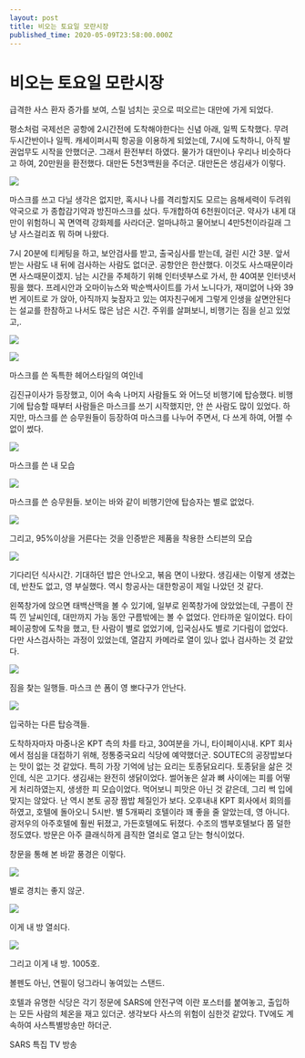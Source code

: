 ```yaml
---
layout: post
title: 비오는 토요일 모란시장
published_time: 2020-05-09T23:58:00.000Z
---
```


# 비오는 토요일 모란시장


급격한 사스 환자 증가를 보여, 스릴 넘치는 곳으로 떠오르는 대만에 가게 되었다.

평소처럼 국제선은 공항에 2시간전에 도착해야한다는 신념 아래, 일찍 도착했다. 무려 두시간반이나 일찍. 캐세이퍼시픽 항공을 이용하게 되었는데, 7시에 도착하니, 아직 발권업무도 시작을 안했더군. 그래서 환전부터 하였다. 물가가 대만이나 우리나 비슷하다고 하여, 20만원을 환전했다. 대만돈 5천3백원을 주더군. 대만돈은 생김새가 이렇다.

![](../pds/200911/23/80/a0109780_4b0a8db86398c.jpg)

마스크를 쓰고 다닐 생각은 없지만, 혹시나 나를 격리할지도 모르는 음해세력이 두려워 약국으로 가 종합감기약과 방진마스크를 샀다. 두개합하여 6천원이더군. 약사가 내게 대만이 위험하니 꼭 면역력 강화제를 사라더군. 얼마냐하고 물어보니 4만5천이라길래 그냥 사스걸리죠 뭐 하며 나왔다.

7시 20분에 티케팅을 하고, 보안검사를 받고, 출국심사를 받는데, 걸린 시간 3분. 앞서 받는 사람도 내 뒤에 검사하는 사람도 없더군. 공항안은 한산했다. 이것도 사스때문이라면 사스때문이겠지. 남는 시간을 주체하기 위해 인터넷부스로 가서, 한 40여분 인터넷서핑을 했다. 프레시안과 오마이뉴스와 박순백사이트를 가서 노니다가, 재미없어 나와 39번 게이트로 가 앉아, 아직까지 늦잠자고 있는 여자친구에게 그렇게 인생을 살면안된다는 설교를 한참하고 나서도 많은 남은 시간. 주위를 살펴보니, 비행기는 짐을 싣고 있었고,.

![](../pds/200911/23/80/a0109780_4b0a8db910521.jpg)

![](../pds/200911/23/80/a0109780_4b0a8dbb3c8e3.jpg)

마스크를 쓴 독특한 헤어스타일의 여인네

김진규이사가 등장했고, 이어 속속 나머지 사람들도 와 어느덧 비행기에 탑승했다. 비행기에 탑승할 때부터 사람들은 마스크를 쓰기 시작했지만, 안 쓴 사람도 많이 있었다. 하지만, 마스크를 쓴 승무원들이 등장하여 마스크를 나누어 주면서, 다 쓰게 하여, 어쩔 수 없이 썼다.

![](../pds/200911/23/80/a0109780_4b0a8dbca31a6.jpg)

마스크를 쓴 내 모습

![](../pds/200911/23/80/a0109780_4b0a8dbc768aa.jpg)

마스크를 쓴 승무원들. 보이는 바와 같이 비행기안에 탑승자는 별로 없었다.

![](../pds/200911/23/80/a0109780_4b0a8dbdd2fc3.jpg)

그리고, 95%이상을 거른다는 것을 인증받은 제품을 착용한 스티븐의 모습

![](../pds/200911/23/80/a0109780_4b0a8dbb5576f.jpg)

기다리던 식사시간. 기대하던 밥은 안나오고, 볶음 면이 나왔다. 생김새는 이렇게 생겼는데, 반찬도 없고, 영 부실했다. 역시 항공사는 대한항공이 제일 나았던 것 같다.

왼쪽창가에 앉으면 태백산맥을 볼 수 있기에, 일부로 왼쪽창가에 앉았었는데, 구름이 잔뜩 낀 날씨인데, 대만까지 가능 동안 구름밖에는 볼 수 없었다. 안타까운 일이었다. 타이페이공항에 도착을 했고, 탄 사람이 별로 없었기에, 입국심사도 별로 기다림이 없었다. 다만 사스검사하는 과정이 있었는데, 열감지 카메라로 열이 있나 없나 검사하는 것 같았다.

![](../pds/200911/23/80/a0109780_4b0a8df57880d.jpg)

짐을 찾는 일행들. 마스크 쓴 폼이 영 뽀다구가 안난다.

![](../pds/200911/23/80/a0109780_4b0a8dbef04cb.jpg)

입국하는 다른 탑승객들.

도착하자마자 마중나온 KPT 측의 차를 타고, 30여분을 가니, 타이페이시내. KPT 회사에서 점심을 대접하기 위해, 정통중국요리 식당에 예약했더군. SOUTEC의 공장밥보다는 맛이 없는 것 같았다. 특히 가장 기억에 남는 요리는 토종닭요리다. 토종닭을 삶은 것인데, 식은 고기다. 생김새는 완전히 생닭이었다. 썰어놓은 살과 뼈 사이에는 피를 어떻게 처리하였는지, 생생한 피 모습이었다. 먹어보니 피맛은 아닌 것 같은데, 그리 썩 입에 맞지는 않았다. 난 역시 본토 공장 짬밥 체질인가 보다. 오후내내 KPT 회사에서 회의를 하였고, 호텔에 돌아오니 5시반. 별 5개짜리 호텔이라 꽤 좋을 줄 알았는데, 영 아니다. 광저우의 아주호텔에 훨씬 뒤졌고, 가든호텔에도 뒤졌다. 수조의 뱀부호텔보다 쫌 덜한 정도였다. 방문은 아주 클래식하게 큼직한 열쇠로 열고 닫는 형식이었다.

창문을 통해 본 바깥 풍경은 이렇다.

![](../pds/200911/23/80/a0109780_4b0a8df6d3492.jpg)

별로 경치는 좋지 않군.

![](../pds/200911/23/80/a0109780_4b0a8dfb30d8e.jpg)

이게 내 방 열쇠다.

![](../pds/200911/23/80/a0109780_4b0a8dfa9663f.jpg)

그리고 이게 내 방. 1005호.

볼펜도 아닌, 연필이 덩그라니 놓여있는 스탠드.

호텔과 유명한 식당은 각기 정문에 SARS에 안전구역 이란 포스터를 붙여놓고, 출입하는 모든 사람의 체온을 재고 있더군. 생각보다 사스의 위험이 심한것 같았다. TV에도 계속하여 사스특별방송만 하더군.

SARS 특집 TV 방송

